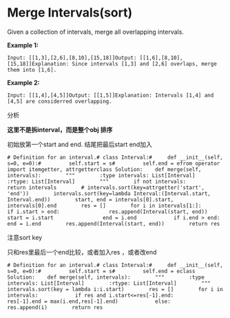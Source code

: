 # Merge Intervals\(sort\)

Given a collection of intervals, merge all overlapping intervals.

**Example 1:**

```text
Input: [[1,3],[2,6],[8,10],[15,18]]Output: [[1,6],[8,10],[15,18]]Explanation: Since intervals [1,3] and [2,6] overlaps, merge them into [1,6].
```

**Example 2:**

```text
Input: [[1,4],[4,5]]Output: [[1,5]]Explanation: Intervals [1,4] and [4,5] are considerred overlapping.
```

分析

**这里不是拆interval，而是整个obj 排序**

初始放第一个start and end. 结尾把最后start end加入

```text
# Definition for an interval.# class Interval:#     def __init__(self, s=0, e=0):#         self.start = s#         self.end = efrom operator import itemgetter, attrgetterclass Solution:    def merge(self, intervals):        """        :type intervals: List[Interval]        :rtype: List[Interval]        """        if not intervals:            return intervals        # intervals.sort(key=attrgetter('start', 'end'))        intervals.sort(key=lambda Interval:(Interval.start, Interval.end))        start, end = intervals[0].start, intervals[0].end        res = []        for i in intervals[1:]:            if i.start > end:                res.append(Interval(start, end))                start = i.start                end = i.end            if i.end > end:                end = i.end        res.append(Interval(start, end))        return res
```

注意sort key

只和res里最后一个end比较，或者加入res ，或者改end

```text
# Definition for an interval.# class Interval:#     def __init__(self, s=0, e=0):#         self.start = s#         self.end = eclass Solution:    def merge(self, intervals):        """        :type intervals: List[Interval]        :rtype: List[Interval]        """        intervals.sort(key = lambda i:i.start)        res = []        for i in intervals:            if res and i.start<=res[-1].end:                res[-1].end = max(i.end,res[-1].end)            else:                res.append(i)        return res
```

